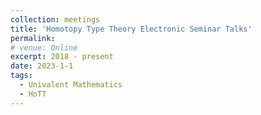 ```yaml
---
collection: meetings
title: 'Homotopy Type Theory Electronic Seminar Talks'
permalink: 
# venue: Online
excerpt: 2018 - present
date: 2023-1-1
tags:
  - Univalent Mathematics
  - HoTT
---
```



